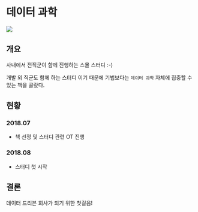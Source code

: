 데이터 과학
=====

![](https://misc.ridibooks.com/cover/443000369/xxlarge)

## 개요

사내에서 전직군이 함께 진행하는 스몰 스터디 :-)

개발 외 직군도 함께 하는 스터디 이기 때문에 기법보다는 `데이터 과학` 자체에 집중할 수 있는 책을 골랐다.


## 현황

### 2018.07

* 책 선정 및 스터디 관련 OT 진행

### 2018.08

* 스터디 첫 시작

## 결론

데이터 드리븐 회사가 되기 위한 첫걸음!